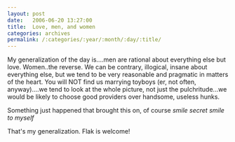 ```yaml
---
layout: post
date:	2006-06-20 13:27:00
title:  Love, men, and women
categories: archives
permalink: /:categories/:year/:month/:day/:title/
---
```

<P>My generalization of the day is....men are rational about everything else but love. Women..the reverse. We can be contrary, illogical, insane about everything else, but we tend to be very reasonable and pragmatic in matters of the heart. You will NOT find us marrying toyboys (er, not often, anyway)....we tend to look at the whole picture, not just the pulchritude...we would be likely to choose good providers over handsome, useless hunks.

Something just happened that brought this on, of course *smile secret smile to myself*

That's my generalization. Flak is welcome!</P>
